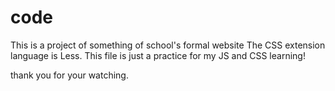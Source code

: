 # code

This is a project of something of school's formal website
The CSS extension language is Less.
This file is just a practice for my JS and CSS learning!

thank you for your watching.
